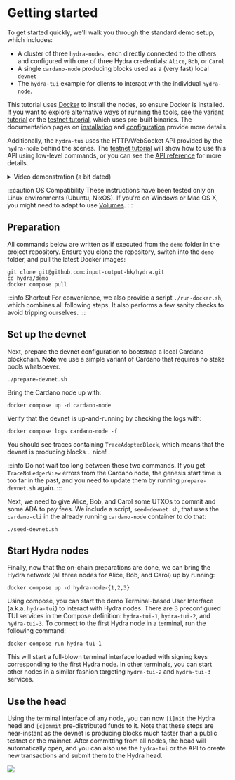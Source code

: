 # Getting started
To get started quickly, we'll walk you through the standard demo setup, which includes:

* A cluster of three `hydra-nodes`, each directly connected to the others and configured with one of three Hydra credentials: `Alice`, `Bob`, or `Carol`
* A single `cardano-node` producing blocks used as a (very fast) local `devnet`
* The `hydra-tui` example for clients to interact with the individual `hydra-node`.

This tutorial uses [Docker](https://www.docker.com/get-started) to install the nodes, so ensure Docker is installed. If you want to explore alternative ways of running the tools, see the [variant tutorial](https://hydra.family/head-protocol/unstable/docs/getting-started-without-docker) or the [testnet tutorial](https://hydra.family/head-protocol/unstable/docs/tutorial/), which uses pre-built binaries. The documentation pages on [installation](https://hydra.family/head-protocol/unstable/docs/installation) and [configuration](https://hydra.family/head-protocol/unstable/docs/configuration) provide more details.

Additionally, the `hydra-tui` uses the HTTP/WebSocket API provided by the `hydra-node` behind the scenes. The [testnet tutorial](https://hydra.family/head-protocol/unstable/docs/tutorial/) will show how to use this API using low-level commands, or you can see the [API reference](https://hydra.family/head-protocol/unstable/api-reference) for more details.

<details>
<summary>Video demonstration (a bit dated)</summary>

<iframe style={{width: '100%', height: '480px'}} src="https://www.youtube.com/embed/dJk5_kB3BM4" title="Hydra Head Demo" frameborder="0" allow="accelerometer; autoplay; clipboard-write; encrypted-media; gyroscope; picture-in-picture" allowfullscreen="true"></iframe>

</details>

:::caution OS Compatibility
These instructions have been tested only on Linux environments (Ubuntu, NixOS). If you're on Windows or Mac OS X, you might need to adapt to use [Volumes](https://docs.docker.com/storage/volumes/).
:::

## Preparation

All commands below are written as if executed from the `demo` folder in the project repository. Ensure you clone the repository, switch into the `demo` folder, and pull the latest Docker images:

```shell
git clone git@github.com:input-output-hk/hydra.git
cd hydra/demo
docker compose pull
```

:::info Shortcut
For convenience, we also provide a script `./run-docker.sh`, which combines all following steps. It also performs a few sanity checks to avoid tripping ourselves.
:::

## Set up the devnet

Next, prepare the devnet configuration to bootstrap a local Cardano blockchain. 
**Note** we use a simple variant of Cardano that requires no stake pools whatsoever.

```shell
./prepare-devnet.sh
```

Bring the Cardano node up with:

```shell
docker compose up -d cardano-node
```

Verify that the devnet is up-and-running by checking the logs with:
```shell
docker compose logs cardano-node -f
```

You should see traces containing `TraceAdoptedBlock`, which means that the devnet is producing blocks .. nice!

:::info
Do not wait too long between these two commands. If you get `TraceNoLedgerView` errors from the Cardano node, the genesis start time is too far in the past, and you need to update them by running `prepare-devnet.sh` again.
:::

Next, we need to give Alice, Bob, and Carol some UTXOs to commit and some ADA to pay fees. We include a script, `seed-devnet.sh`, that uses the `cardano-cli` in the already running `cardano-node` container to do that:

```shell
./seed-devnet.sh
```

## Start Hydra nodes

Finally, now that the on-chain preparations are done, we can bring the Hydra network (all three nodes for Alice, Bob, and Carol) up by running:

```shell
docker compose up -d hydra-node-{1,2,3}
```

Using compose, you can start the demo Terminal-based User Interface (a.k.a. `hydra-tui`) to interact with Hydra nodes. There are 3 preconfigured TUI services in the Compose definition: `hydra-tui-1`, `hydra-tui-2`, and `hydra-tui-3`. To connect to the first Hydra node in a terminal, run the following command:

```shell
docker compose run hydra-tui-1
```

This will start a full-blown terminal interface loaded with signing keys corresponding to the first Hydra node. In other terminals, you can start other nodes in a similar fashion targeting `hydra-tui-2` and `hydra-tui-3` services.

## Use the head

Using the terminal interface of any node, you can now `[i]nit` the Hydra head and `[c]ommit` pre-distributed funds to it. Note that these steps are near-instant as the devnet is producing blocks much faster than a public testnet or the mainnet. After committing from all nodes, the head will automatically open, and you can also use the `hydra-tui` or the API to create new transactions and submit them to the Hydra head.

![](./open-head.png)
